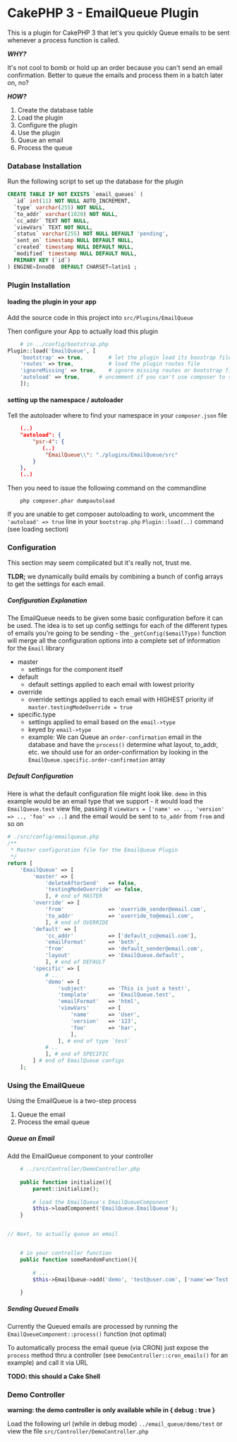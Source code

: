 # CakePHP 3 - EmailQueue Plugin
This is a plugin for CakePHP 3 that let's you quickly Queue emails to be sent whenever a process function is called.

***WHY?***

It's not cool to bomb or hold up an order because you can't send an email confirmation. Better to queue the emails and process them in a batch later on, no?

***HOW?***

1. Create the database table
2. Load the plugin
3. Configure the plugin
4. Use the plugin
  5. Queue an email
  6. Process the queue

### Database Installation
Run the following script to set up the database for the plugin

```sql
CREATE TABLE IF NOT EXISTS `email_queues` (
  `id` int(11) NOT NULL AUTO_INCREMENT,
  `type` varchar(255) NOT NULL,
  `to_addr` varchar(1020) NOT NULL,
  `cc_addr` TEXT NOT NULL,
  `viewVars` TEXT NOT NULL,
  `status` varchar(255) NOT NULL DEFAULT 'pending',
  `sent_on` timestamp NULL DEFAULT NULL,
  `created` timestamp NULL DEFAULT NULL,
  `modified` timestamp NULL DEFAULT NULL,
  PRIMARY KEY (`id`)
) ENGINE=InnoDB  DEFAULT CHARSET=latin1 ;
```

### Plugin Installation

#### loading the plugin in your app
Add the source code in this project into `src/Plugins/EmailQueue`

Then configure your App to actually load this plugin

```php
	# in ../config/bootstrap.php
Plugin::load('EmailQueue', [
    'bootstrap' => true,        # let the plugin load its boostrap file
    'routes' => true,           # load the plugin routes file
    'ignoreMissing' => true,    # ignore missing routes or bootstrap file(s)
    'autoload' => true,      # uncomment if you can't use composer to set the namespace/class location
    ]);
```
#### setting up the namespace / autoloader
Tell the autoloader where to find your namespace in your `composer.json` file

```json
	(..)
    "autoload": {
        "psr-4": {
           (..)
            "EmailQueue\\": "./plugins/EmailQueue/src"
        }
    },
    (..)
```
Then you need to issue the following command on the commandline
```
	php composer.phar dumpautoload
```
If you are unable to get composer autoloading to work, uncomment the `'autoload' => true` line in your `bootstrap.php` `Plugin::load(..)` command (see loading section)

### Configuration
This section may seem complicated but it's really not, trust me.

**TLDR;** we dynamically build emails by combining a bunch of config arrays to get the settings for each email.

##### Configuration Explanation
The EmailQueue needs to be given some basic configuration before it can be used. The idea is to set up config settings for each of the different types of emails you're going to be sending - the `_getConfig($emailType)` function will merge all the configuration options into a complete set of information for the `Email` library

* master
  * settings for the component itself
* default
  * default settings applied to each email with lowest priority
* override
  * override settings applied to each email with HIGHEST priority iif `master.testingModeOverride = true`
* specific.type
  * settings applied to email based on the `email->type`
  * keyed by `email->type`
  * example: We can Queue an `order-confirmation` email in the database and have the `process()` determine what layout, to_addr, etc. we should use for an order-confirmation by looking in the `EmailQueue.specific.order-confirmation` array

##### Default Configuration
Here is what the default configuration file might look like. `demo` in this example would be an email type that we support - it would load the `EmailQueue.test` view file, passing it `viewVars = ['name' => .., 'version' => .., 'foo' => ..]` and the email would be sent to `to_addr` from `from` and so on

```php
# ./src/config/emailqueue.php
/**
 * Master configuration file for the EmailQueue Plugin
 */
return [
    'EmailQueue' => [
        'master' => [
            'deleteAfterSend'   => false,   
            'testingModeOverride' => false,  
            ], # end of MASTER
        'override' => [
            'from'              => 'override_sender@email.com',
            'to_addr'           => 'override_to@email.com',
            ], # end of OVERRIDE
        'default' => [
            'cc_addr'           => ['default_cc@email.com'],    
            'emailFormat'       => 'both',                      
            'from'              => 'default_sender@email.com',
            'layout'            => 'EmailQueue.default',
            ], # end of DEFAULT
        'specific' => [
        	# ..
            'demo' => [                 
                'subject'       => 'This is just a test!',
                'template'      => 'EmailQueue.test',  
                'emailFormat'   => 'html', 
                'viewVars'      => [
                    'name'      => 'User',
                    'version'   => '123',
                    'foo'       => 'bar',
                    ],
                ], # end of type `test`
            # ..
            ], # end of SPECIFIC
        ] # end of EmailQueue configs
    ];

```

### Using the EmailQueue
Using the EmailQueue is a two-step process

1. Queue the email
2. Process the email queue

##### Queue an Email
Add the EmailQueue component to your controller

```php
	# ../src/Controller/DemoController.php
	
	public function initialize(){
		parent::initialize();
		
		# load the EmailQueue's EmailQueueComponent
		$this->loadComponent('EmailQueue.EmailQueue');
	}


// Next, to actually queue an email


	# in your controller function
	public function someRandomFunction(){
		
		# ...
        $this->EmailQueue->add('demo', 'test@user.com', ['name'=>'Test User']);
        
	}
```

##### Sending Queued Emails
Currently the Queued emails are processed by running the `EmailQueueComponent::process()` function (not optimal)

To automatically process the email queue (via CRON) just expose the `process` method thru a controller (see `DemoController::cron_emails()` for an example) and call it via URL

**TODO: this should a Cake Shell**

### Demo Controller

**warning: the demo controller is only available while in { debug : true }**

Load the following url (while in debug mode) `../email_queue/demo/test`
or view the file `src/Controller/DemoController.php`